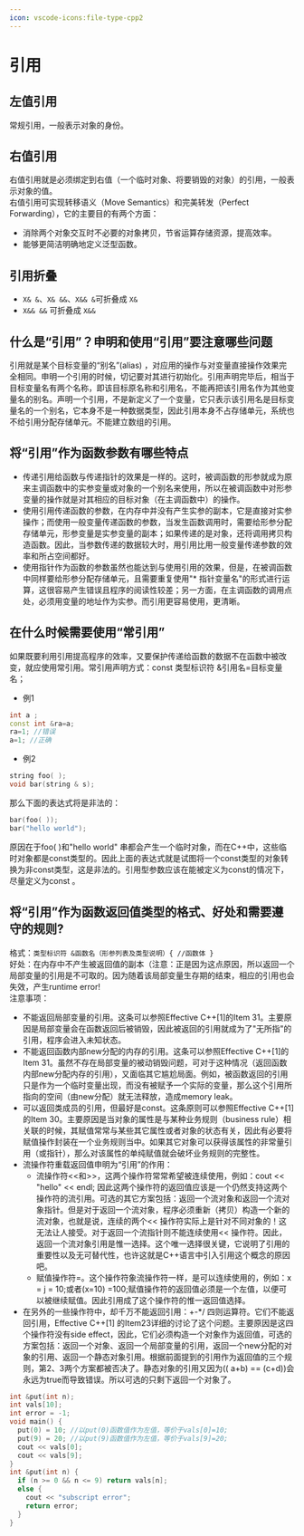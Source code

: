 ```yaml
---
icon: vscode-icons:file-type-cpp2
---
```


# 引用

## 左值引用

常规引用，一般表示对象的身份。

## 右值引用

右值引用就是必须绑定到右值（一个临时对象、将要销毁的对象）的引用，一般表示对象的值。  
右值引用可实现转移语义（Move Semantics）和完美转发（Perfect Forwarding），它的主要目的有两个方面：

* 消除两个对象交互时不必要的对象拷贝，节省运算存储资源，提高效率。
* 能够更简洁明确地定义泛型函数。

## 引用折叠

* `X& &`、`X& &&`、`X&& &`可折叠成 `X&`
* `X&& &&` 可折叠成 `X&&`

## 什么是“引用”？申明和使用“引用”要注意哪些问题

引用就是某个目标变量的“别名”(alias)
，对应用的操作与对变量直接操作效果完全相同。申明一个引用的时候，切记要对其进行初始化。引用声明完毕后，相当于目标变量名有两个名称，即该目标原名称和引用名，不能再把该引用名作为其他变量名的别名。声明一个引用，不是新定义了一个变量，它只表示该引用名是目标变量名的一个别名，它本身不是一种数据类型，因此引用本身不占存储单元，系统也不给引用分配存储单元。不能建立数组的引用。

## 将“引用”作为函数参数有哪些特点

* 传递引用给函数与传递指针的效果是一样的。这时，被调函数的形参就成为原来主调函数中的实参变量或对象的一个别名来使用，所以在被调函数中对形参变量的操作就是对其相应的目标对象（在主调函数中）的操作。
* 使用引用传递函数的参数，在内存中并没有产生实参的副本，它是直接对实参操作；而使用一般变量传递函数的参数，当发生函数调用时，需要给形参分配存储单元，形参变量是实参变量的副本；如果传递的是对象，还将调用拷贝构造函数。因此，当参数传递的数据较大时，用引用比用一般变量传递参数的效率和所占空间都好。
* 使用指针作为函数的参数虽然也能达到与使用引用的效果，但是，在被调函数中同样要给形参分配存储单元，且需要重复使用"*
  指针变量名"的形式进行运算，这很容易产生错误且程序的阅读性较差；另一方面，在主调函数的调用点处，必须用变量的地址作为实参。而引用更容易使用，更清晰。

## 在什么时候需要使用“常引用”

如果既要利用引用提高程序的效率，又要保护传递给函数的数据不在函数中被改变，就应使用常引用。常引用声明方式：const 类型标识符
&引用名=目标变量名；

* 例1

```cpp
int a ;
const int &ra=a;
ra=1; //错误
a=1; //正确
```

* 例2

```cpp
string foo( );
void bar(string & s);
```

那么下面的表达式将是非法的：

```cpp
bar(foo( ));
bar("hello world");
```

原因在于foo( )和"hello world"
串都会产生一个临时对象，而在C++中，这些临时对象都是const类型的。因此上面的表达式就是试图将一个const类型的对象转换为非const类型，这是非法的。引用型参数应该在能被定义为const的情况下，尽量定义为const
。

## 将“引用”作为函数返回值类型的格式、好处和需要遵守的规则?

格式：`类型标识符 &函数名（形参列表及类型说明）{ //函数体 }`  
好处：在内存中不产生被返回值的副本（注意：正是因为这点原因，所以返回一个局部变量的引用是不可取的。因为随着该局部变量生存期的结束，相应的引用也会失效，产生runtime
error!  
注意事项：

* 不能返回局部变量的引用。这条可以参照Effective C++[1]的Item
  31。主要原因是局部变量会在函数返回后被销毁，因此被返回的引用就成为了"无所指"的引用，程序会进入未知状态。
* 不能返回函数内部new分配的内存的引用。这条可以参照Effective C++[1]的Item
  31。虽然不存在局部变量的被动销毁问题，可对于这种情况（返回函数内部new分配内存的引用），又面临其它尴尬局面。例如，被函数返回的引用只是作为一个临时变量出现，而没有被赋予一个实际的变量，那么这个引用所指向的空间（由new分配）就无法释放，造成memory
  leak。
* 可以返回类成员的引用，但最好是const。这条原则可以参照Effective C++[1]的Item 30。主要原因是当对象的属性是与某种业务规则（business
  rule）相关联的时候，其赋值常常与某些其它属性或者对象的状态有关，因此有必要将赋值操作封装在一个业务规则当中。如果其它对象可以获得该属性的非常量引用（或指针），那么对该属性的单纯赋值就会破坏业务规则的完整性。
* 流操作符重载返回值申明为“引用”的作用：
  * 流操作符<<和>>，这两个操作符常常希望被连续使用，例如：cout << "hello" << endl;
      因此这两个操作符的返回值应该是一个仍然支持这两个操作符的流引用。可选的其它方案包括：返回一个流对象和返回一个流对象指针。但是对于返回一个流对象，程序必须重新（拷贝）构造一个新的流对象，也就是说，连续的两个<<
      操作符实际上是针对不同对象的！这无法让人接受。对于返回一个流指针则不能连续使用<<
      操作符。因此，返回一个流对象引用是惟一选择。这个唯一选择很关键，它说明了引用的重要性以及无可替代性，也许这就是C++语言中引入引用这个概念的原因吧。
  * 赋值操作符=。这个操作符象流操作符一样，是可以连续使用的，例如：x = j = 10;或者(x=10)
      =100;赋值操作符的返回值必须是一个左值，以便可以被继续赋值。因此引用成了这个操作符的惟一返回值选择。
* 在另外的一些操作符中，却千万不能返回引用：+-*/ 四则运算符。它们不能返回引用，Effective C++[1]
  的Item23详细的讨论了这个问题。主要原因是这四个操作符没有side
  effect，因此，它们必须构造一个对象作为返回值，可选的方案包括：返回一个对象、返回一个局部变量的引用，返回一个new分配的对象的引用、返回一个静态对象引用。根据前面提到的引用作为返回值的三个规则，第2、3两个方案都被否决了。静态对象的引用又因为((
  a+b) == (c+d))会永远为true而导致错误。所以可选的只剩下返回一个对象了。

```cpp
int &put(int n);
int vals[10];
int error = -1;
void main() {
  put(0) = 10; //以put(0)函数值作为左值，等价于vals[0]=10;
  put(9) = 20; //以put(9)函数值作为左值，等价于vals[9]=20;
  cout << vals[0];
  cout << vals[9];
}
int &put(int n) {
  if (n >= 0 && n <= 9) return vals[n];
  else {
    cout << "subscript error";
    return error;
  }
}
```
